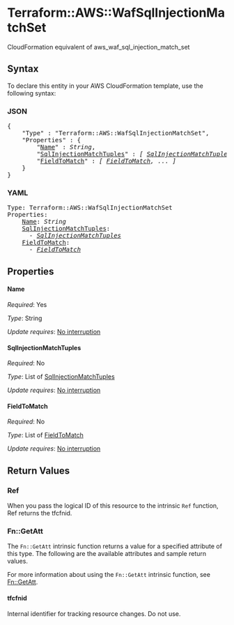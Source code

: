 # Terraform::AWS::WafSqlInjectionMatchSet

CloudFormation equivalent of aws_waf_sql_injection_match_set

## Syntax

To declare this entity in your AWS CloudFormation template, use the following syntax:

### JSON

<pre>
{
    "Type" : "Terraform::AWS::WafSqlInjectionMatchSet",
    "Properties" : {
        "<a href="#name" title="Name">Name</a>" : <i>String</i>,
        "<a href="#sqlinjectionmatchtuples" title="SqlInjectionMatchTuples">SqlInjectionMatchTuples</a>" : <i>[ <a href="sqlinjectionmatchtuples.md">SqlInjectionMatchTuples</a>, ... ]</i>,
        "<a href="#fieldtomatch" title="FieldToMatch">FieldToMatch</a>" : <i>[ <a href="fieldtomatch.md">FieldToMatch</a>, ... ]</i>
    }
}
</pre>

### YAML

<pre>
Type: Terraform::AWS::WafSqlInjectionMatchSet
Properties:
    <a href="#name" title="Name">Name</a>: <i>String</i>
    <a href="#sqlinjectionmatchtuples" title="SqlInjectionMatchTuples">SqlInjectionMatchTuples</a>: <i>
      - <a href="sqlinjectionmatchtuples.md">SqlInjectionMatchTuples</a></i>
    <a href="#fieldtomatch" title="FieldToMatch">FieldToMatch</a>: <i>
      - <a href="fieldtomatch.md">FieldToMatch</a></i>
</pre>

## Properties

#### Name

_Required_: Yes

_Type_: String

_Update requires_: [No interruption](https://docs.aws.amazon.com/AWSCloudFormation/latest/UserGuide/using-cfn-updating-stacks-update-behaviors.html#update-no-interrupt)

#### SqlInjectionMatchTuples

_Required_: No

_Type_: List of <a href="sqlinjectionmatchtuples.md">SqlInjectionMatchTuples</a>

_Update requires_: [No interruption](https://docs.aws.amazon.com/AWSCloudFormation/latest/UserGuide/using-cfn-updating-stacks-update-behaviors.html#update-no-interrupt)

#### FieldToMatch

_Required_: No

_Type_: List of <a href="fieldtomatch.md">FieldToMatch</a>

_Update requires_: [No interruption](https://docs.aws.amazon.com/AWSCloudFormation/latest/UserGuide/using-cfn-updating-stacks-update-behaviors.html#update-no-interrupt)

## Return Values

### Ref

When you pass the logical ID of this resource to the intrinsic `Ref` function, Ref returns the tfcfnid.

### Fn::GetAtt

The `Fn::GetAtt` intrinsic function returns a value for a specified attribute of this type. The following are the available attributes and sample return values.

For more information about using the `Fn::GetAtt` intrinsic function, see [Fn::GetAtt](https://docs.aws.amazon.com/AWSCloudFormation/latest/UserGuide/intrinsic-function-reference-getatt.html).

#### tfcfnid

Internal identifier for tracking resource changes. Do not use.

